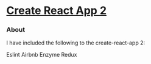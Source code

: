 # [Create React App 2](https://github.com/facebookincubator/create-react-app)

### About

I have included the following to the create-react-app 2:

Eslint Airbnb
Enzyme
Redux
